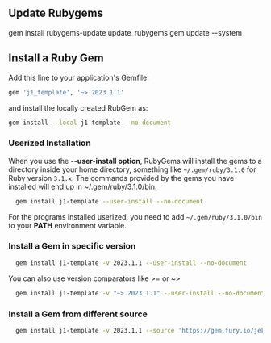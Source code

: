 ## Update Rubygems

gem install rubygems-update
update_rubygems
gem update --system


## Install a Ruby Gem

Add this line to your application's Gemfile:

``` ruby
gem 'j1_template', '~> 2023.1.1'
```

and install the locally created RubGem as:

``` sh
gem install --local j1-template --no-document
```

### Userized Installation

When you use the **--user-install option**, RubyGems will install the gems
to a directory inside your home directory, something like `~/.gem/ruby/3.1.0`
for Ruby version `3.1.x`. The commands provided by the gems you have installed
will end up in ~/.gem/ruby/3.1.0/bin.

``` sh
  gem install j1-template --user-install --no-document
```

For the programs installed userized, you need to add `~/.gem/ruby/3.1.0/bin`
to your **PATH** environment variable.

### Install a Gem in specific version

``` sh
  gem install j1-template -v 2023.1.1 --user-install --no-document
```

You can also use version comparators like >= or ~>

``` sh
  gem install j1-template -v "~> 2023.1.1" --user-install --no-document
```

### Install a Gem from different source

``` sh
  gem install j1-template -v 2023.1.1 --source 'https://gem.fury.io/jekyll-one-org/' --user-install --no-document
```
